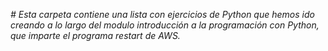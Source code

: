 <em> # Esta carpeta contiene una lista con ejercicios de Python que hemos ido creando a lo largo del modulo introducción a la programación con Python, que imparte el programa restart de AWS.</em>

